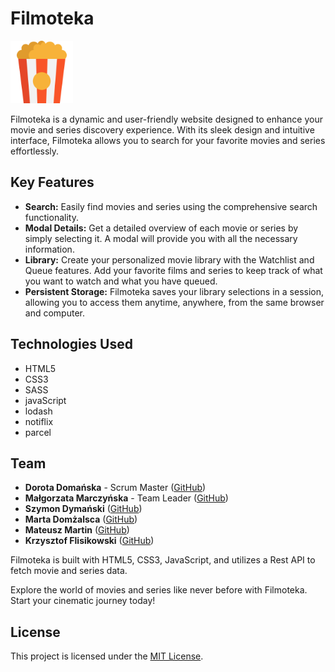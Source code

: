 # Filmoteka


<img src="./src/images/logo.svg" alt="app-icon" width="100" height="100">

Filmoteka is a dynamic and user-friendly website designed to enhance your movie and series discovery experience. With its sleek design and intuitive interface, Filmoteka allows you to search for your favorite movies and series effortlessly.

## Key Features

- **Search:** Easily find movies and series using the comprehensive search functionality.
- **Modal Details:** Get a detailed overview of each movie or series by simply selecting it. A modal will provide you with all the necessary information.
- **Library:** Create your personalized movie library with the Watchlist and Queue features. Add your favorite films and series to keep track of what you want to watch and what you have queued.
- **Persistent Storage:** Filmoteka saves your library selections in a session, allowing you to access them anytime, anywhere, from the same browser and computer.
  
## Technologies Used

- HTML5
- CSS3
- SASS
- javaScript
- lodash
- notiflix
- parcel

## Team

- **Dorota Domańska** - Scrum Master ([GitHub](https://github.com/DorotaDomanska))
- **Małgorzata Marczyńska** - Team Leader ([GitHub](https://github.com/MalgorzataMarczynska))
- **Szymon Dymański** ([GitHub](https://github.com/sind83/MellowYellow))
- **Marta Domżalsca** ([GitHub](https://github.com/martadomzalska))
- **Mateusz Martin** ([GitHub](https://github.com/KitsuneAkvma))
- **Krzysztof Flisikowski** ([GitHub](https://github.com/Krzysztoff420))

Filmoteka is built with HTML5, CSS3, JavaScript, and utilizes a Rest API to fetch movie and series data.

Explore the world of movies and series like never before with Filmoteka. Start your cinematic journey today!

## License

This project is licensed under the [MIT License](LICENSE).
